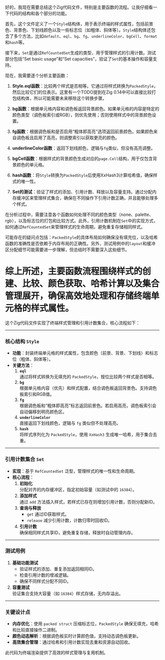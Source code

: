 好的，我现在需要总结这个Zig代码文件，特别是主要函数的流程。让我仔细看一下代码的结构和各个部分的功能。

首先，这个文件定义了一个`Style`结构体，用于表示终端的样式属性，包括前景色、背景色、下划线颜色以及一些标志位（如粗体、斜体等）。`Style`结构体还包含了多个方法，比如`default`、`eql`、`bg`、`fg`、`underlineColor`、`bgCell`、`format`和`hash`等。

接下来，`Set`是通过`RefCountedSet`生成的类型，用于管理样式的引用计数。测试部分包括“Set basic usage”和“Set capacities”，验证了`Set`的基本操作和容量支持。

现在，我需要逐个分析主要函数：

1. **Style.eql函数**：比较两个样式是否相等。它通过将样式转换为`PackedStyle`，然后比较它们的位表示。这里有一个TODO提到在Zig 0.14中可以直接比较打包结构体，所以可能需要未来移除这个转换步骤。

2. **bg函数**：根据单元格内容和调色板返回背景颜色。如果单元格的内容是特定的颜色类型（调色板索引或RGB），则优先使用；否则使用样式中的背景颜色设置。

3. **fg函数**：根据调色板和是否启用“粗体即高亮”选项返回前景颜色。如果颜色来自调色板且启用了高亮，则调整索引以获取更亮的颜色。

4. **underlineColor函数**：返回下划线颜色，逻辑与`fg`类似，但没有高亮调整。

5. **bgCell函数**：根据样式的背景颜色生成对应的`page.Cell`结构，用于仅包含背景颜色的单元格。

6. **hash函数**：将`Style`转换为`PackedStyle`后使用XxHash3计算哈希值，确保样式的唯一性。

7. **Set的测试**：验证了样式的添加、引用计数、释放以及容量支持。通过分配内存缓冲区来管理样式集合，确保在不同操作下引用计数正确，并且能够处理多个样式。

在分析过程中，需要注意各个函数如何处理不同的颜色类型（none、palette、rgb），以及标志位的打包和比较方式。此外，引用计数机制在`Set`中的实现方式，如何通过`RefCountedSet`来管理样式的生命周期，避免重复存储相同样式。

可能存在的疑问点包括：`PackedStyle`的具体布局如何确保没有填充位，以及哈希函数的准确性是否依赖于内存布局的正确性。另外，测试用例中的`layout`和缓冲区分配细节可能需要进一步理解，但总结时不需要深入这些细节。

综上所述，主要函数流程围绕样式的创建、比较、颜色获取、哈希计算以及集合管理展开，确保高效地处理和存储终端单元格的样式属性。
================================================
这个Zig代码文件实现了终端样式管理和引用计数集合，核心流程如下：

---

### **核心结构 `Style`**
- **功能**：封装终端单元格的样式属性，包含颜色（前景、背景、下划线）和标志位（粗体、斜体等）。
- **关键方法**：
  1. **`eql`**  
     通过将样式转换为无填充的 `PackedStyle`，按位比较两个样式是否相等。
  2. **`bg`**  
     根据单元格内容（优先）和样式配置，结合调色板返回背景色。支持调色板索引和RGB值。
  3. **`fg`**  
     根据调色板和“粗体即高亮”标志返回前景色。若启用高亮，调色板索引会自动偏移到明亮颜色区。
  4. **`underlineColor`**  
     直接返回下划线颜色，逻辑与 `fg` 类似但不处理高亮。
  5. **`hash`**  
     将样式序列化为 `PackedStyle`，使用 `XxHash3` 生成唯一哈希，用于集合去重。

---

### **引用计数集合 `Set`**
- **实现**：基于 `RefCountedSet` 泛型，管理样式的唯一性和生命周期。
- **核心流程**：
  1. **初始化**  
     分配对齐的内存缓冲区，指定初始容量（如测试中的 `16384`）。
  2. **添加样式**  
     通过 `add` 方法插入样式，若样式已存在则增加引用计数，否则分配新ID。
  3. **查询与释放**  
     - `get` 通过ID获取样式。
     - `release` 减少引用计数，计数归零时回收ID。
  4. **引用计数**  
     确保相同样式共享ID，避免重复存储，释放时自动管理内存。

---

### **测试用例**
1. **基础功能测试**  
   - 验证样式的添加、重复添加返回相同ID。
   - 检查引用计数的增减逻辑。
   - 确保不同样式分配不同ID。
2. **容量测试**  
   验证集合支持大容量（如 `16384`）样式存储，无内存溢出。

---

### **关键设计点**
- **内存优化**：使用 `packed struct` 压缩标志位，`PackedStyle` 确保无填充，哈希和比较直接操作二进制。
- **颜色动态解析**：根据调色板实时计算颜色值，支持动态调色板更新。
- **高效集合管理**：通过哈希和引用计数实现去重和资源自动回收。

此代码为终端渲染提供了高效的样式管理与复用机制。